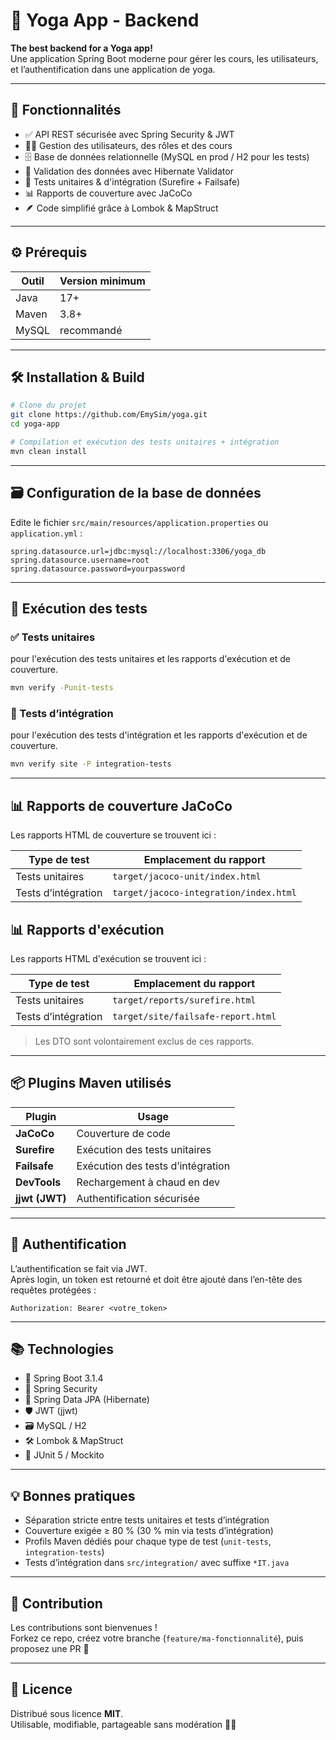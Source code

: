 
# 🧘 Yoga App - Backend

**The best backend for a Yoga app!**  
Une application Spring Boot moderne pour gérer les cours, les utilisateurs, et l’authentification dans une application de yoga.

---

## 🚀 Fonctionnalités

- ✅ API REST sécurisée avec Spring Security & JWT
- 🧑‍🎓 Gestion des utilisateurs, des rôles et des cours
- 🗄️ Base de données relationnelle (MySQL en prod / H2 pour les tests)
- 🧼 Validation des données avec Hibernate Validator
- 🧪 Tests unitaires & d'intégration (Surefire + Failsafe)
- 📊 Rapports de couverture avec JaCoCo
- 🪶 Code simplifié grâce à Lombok & MapStruct

---

## ⚙️ Prérequis

| Outil       | Version minimum |
|-------------|------------------|
| Java        | 17+              |
| Maven       | 3.8+             |
| MySQL       | recommandé       |

---

## 🛠️ Installation & Build

```bash
# Clone du projet
git clone https://github.com/EmySim/yoga.git
cd yoga-app

# Compilation et exécution des tests unitaires + intégration
mvn clean install
```

---

## 🗃️ Configuration de la base de données

Edite le fichier `src/main/resources/application.properties` ou `application.yml` :

```properties
spring.datasource.url=jdbc:mysql://localhost:3306/yoga_db
spring.datasource.username=root
spring.datasource.password=yourpassword
```

---

## 🧪 Exécution des tests

### ✅ Tests unitaires
pour l'exécution des tests unitaires et les rapports d'exécution et de couverture.
```bash
mvn verify -Punit-tests
```

### 🔁 Tests d’intégration
pour l'exécution des tests d'intégration et les rapports d'exécution et de couverture.
```bash
mvn verify site -P integration-tests
```

---

## 📊 Rapports de couverture JaCoCo

Les rapports HTML de couverture se trouvent ici :

| Type de test       | Emplacement du rapport                  |
|--------------------|------------------------------------------|
| Tests unitaires     | `target/jacoco-unit/index.html`         |
| Tests d’intégration | `target/jacoco-integration/index.html`  |

## 📊 Rapports d'exécution

Les rapports HTML d'exécution se trouvent ici :

| Type de test       | Emplacement du rapport                      |
|--------------------|----------------------------------------------|
| Tests unitaires     | `target/reports/surefire.html`              |
| Tests d’intégration | `target/site/failsafe-report.html`          |


> Les DTO sont volontairement exclus de ces rapports.

---

## 📦 Plugins Maven utilisés

| Plugin                   | Usage                            |
|--------------------------|----------------------------------|
| **JaCoCo**               | Couverture de code               |
| **Surefire**             | Exécution des tests unitaires    |
| **Failsafe**             | Exécution des tests d’intégration |
| **DevTools**             | Rechargement à chaud en dev      |
| **jjwt (JWT)**           | Authentification sécurisée       |

---

## 🔐 Authentification

L’authentification se fait via JWT.  
Après login, un token est retourné et doit être ajouté dans l’en-tête des requêtes protégées :

```
Authorization: Bearer <votre_token>
```

---

## 📚 Technologies

- 🎯 Spring Boot 3.1.4
- 🔐 Spring Security
- 🧬 Spring Data JPA (Hibernate)
- 🛡️ JWT (jjwt)
- 🗃️ MySQL / H2
- 🛠️ Lombok & MapStruct
- 🧪 JUnit 5 / Mockito

---

## 💡 Bonnes pratiques

- Séparation stricte entre tests unitaires et tests d’intégration
- Couverture exigée ≥ 80 % (30 % min via tests d’intégration)
- Profils Maven dédiés pour chaque type de test (`unit-tests`, `integration-tests`)
- Tests d’intégration dans `src/integration/` avec suffixe `*IT.java`

---

## 🤝 Contribution

Les contributions sont bienvenues !  
Forkez ce repo, créez votre branche (`feature/ma-fonctionnalité`), puis proposez une PR 💪

---

## 📝 Licence

Distribué sous licence **MIT**.  
Utilisable, modifiable, partageable sans modération 🧘‍♀️
